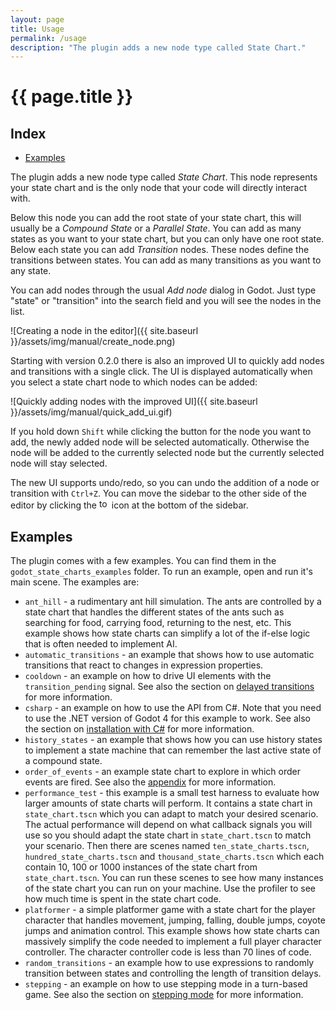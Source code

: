 ```yaml
---
layout: page
title: Usage
permalink: /usage
description: "The plugin adds a new node type called State Chart."
---
```


# {{ page.title }}

## Index

- [Examples](#examples)

The plugin adds a new node type called _State Chart_. This node represents your state chart and is the only node that your code will directly interact with.

Below this node you can add the root state of your state chart, this will usually be a _Compound State_ or a _Parallel State_. You can add as many states as you want to your state chart, but you can only have one root state. Below each state you can add _Transition_ nodes. These nodes define the transitions between states. You can add as many transitions as you want to any state.

You can add nodes through the usual _Add node_ dialog in Godot. Just type "state" or "transition" into the search field and you will see the nodes in the list.

![Creating a node in the editor]({{ site.baseurl }}/assets/img/manual/create_node.png)

Starting with version 0.2.0 there is also an improved UI to quickly add nodes and transitions with a single click. The UI is displayed automatically when you select a state chart node to which nodes can be added:

![Quickly adding nodes with the improved UI]({{ site.baseurl }}/assets/img/manual/quick_add_ui.gif)

If you hold down `Shift` while clicking the button for the node you want to add, the newly added node will be selected automatically. Otherwise the node will be added to the currently selected node but the currently selected node will stay selected.

The new UI supports undo/redo, so you can undo the addition of a node or transition with `Ctrl+Z`. You can move the sidebar to the other side of the editor by clicking the <img src="{{ site.baseurl }}/assets/img/manual/icons/toggle_sidebar.svg" width="16" height="16" title="toggle sidebar icon"> icon at the bottom of the sidebar.

## Examples

The plugin comes with a few examples. You can find them in the `godot_state_charts_examples` folder. To run an example, open and run it's main scene. The examples are:

- `ant_hill` - a rudimentary ant hill simulation. The ants are controlled by a state chart that handles the different states of the ants such as searching for food, carrying food, returning to the nest, etc. This example shows how state charts can simplify a lot of the if-else logic that is often needed to implement AI.
- `automatic_transitions` - an example that shows how to use automatic transitions that react to changes in expression properties.
- `cooldown` - an example on how to drive UI elements with the `transition_pending` signal. See also the section on [delayed transitions](./events-and-transitions#delayed-transitions) for more information.
- `csharp` - an example on how to use the API from C#. Note that you need to use the .NET version of Godot 4 for this example to work. See also the section on [installation with C#](../installation#installation-with-c) for more information.
- `history_states` - an example that shows how you can use history states to implement a state machine that can remember the last active state of a compound state.
- `order_of_events` - an example state chart to explore in which order events are fired. See also the [appendix](../appendix#order-of-events) for more information.
- `performance_test` - this example is a small test harness to evaluate how larger amounts of state charts will perform. It contains a state chart in `state_chart.tscn` which you can adapt to match your desired scenario. The actual performance will depend on what callback signals you will use so you should adapt the state chart in `state_chart.tscn` to match your scenario. Then there are scenes named `ten_state_charts.tscn`, `hundred_state_charts.tscn` and `thousand_state_charts.tscn` which each contain 10, 100 or 1000 instances of the state chart from `state_chart.tscn`. You can run these scenes to see how many instances of the state chart  you can run on your machine. Use the profiler to see how much time is spent in the state chart code.
- `platformer` - a simple platformer game with a state chart for the player character that handles movement, jumping, falling, double jumps, coyote jumps and animation control. This example shows how state charts can massively simplify the code needed to implement a full player character controller. The character controller code is less than 70 lines of code.
- `random_transitions` - an example how to use expressions to randomly transition between states and controlling the length of transition delays.
- `stepping` - an example on how to use stepping mode in a turn-based game. See also the section on [stepping mode](../stepping-mode) for more information.
